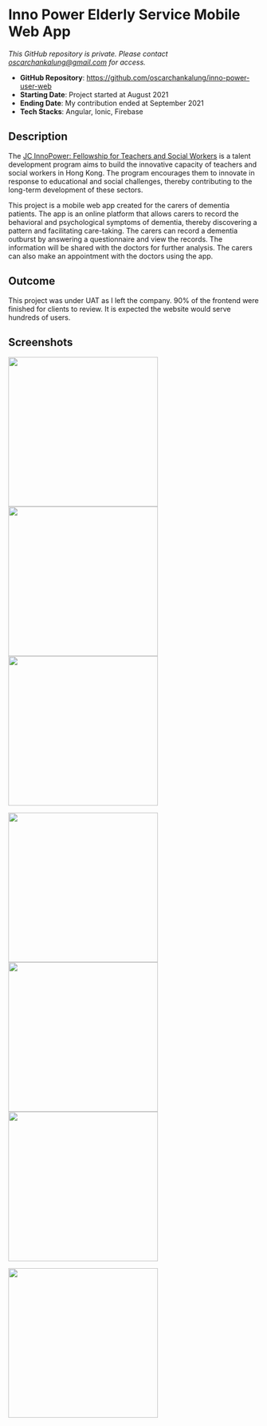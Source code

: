 # Inno Power Elderly Service Mobile Web App

_This GitHub repository is private. Please contact oscarchankalung@gmail.com for access._

- **GitHub Repository**: https://github.com/oscarchankalung/inno-power-user-web
- **Starting Date**: Project started at August 2021
- **Ending Date**: My contribution ended at September 2021
- **Tech Stacks**: Angular, Ionic, Firebase

## Description

The [JC InnoPower: Fellowship for Teachers and Social Workers](https://jcinnopower.hk/en) is a talent development program aims to build the innovative capacity of teachers and social workers in Hong Kong. The program encourages them to innovate in response to educational and social challenges, thereby contributing to the long-term development of these sectors.

This project is a mobile web app created for the carers of dementia patients. The app is an online platform that allows carers to record the behavioral and psychological symptoms of dementia, thereby discovering a pattern and facilitating care-taking. The carers can record a dementia outburst by answering a questionnaire and view the records. The information will be shared with the doctors for further analysis. The carers can also make an appointment with the doctors using the app.

## Outcome

This project was under UAT as I left the company. 90% of the frontend were finished for clients to review. It is expected the website would serve hundreds of users.

## Screenshots

<img src='01-screenshot-auth.png' width='300' /> <img src='02-screenshot-register.png' width='300' /> <img src='03-screenshot-profile.png' width='300' />

<img src='04-screenshot-home.png' width='300' /> <img src='05-screenshot-calendar.png' width='300' /> <img src='06-screenshot-appointment.png' width='300' />

<img src='07-screenshot-setting.png' width='300' />
